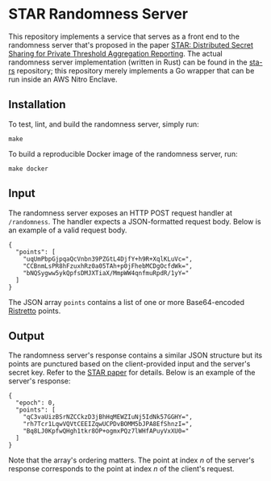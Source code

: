 STAR Randomness Server
======================

This repository implements a service that serves as a front end to the
randomness server that's proposed in the paper [STAR: Distributed Secret Sharing
for Private Threshold Aggregation Reporting](https://arxiv.org/abs/2109.10074).
The actual randomness server implementation (written in Rust) can be found in
the [sta-rs](https://github.com/brave/sta-rs) repository; this repository merely
implements a Go wrapper that can be run inside an AWS Nitro Enclave.

Installation
------------

To test, lint, and build the randomness server, simply run:

```
make
```

To build a reproducible Docker image of the randomness server, run:

```
make docker
```

Input
-----

The randomness server exposes an HTTP POST request handler at `/randomness`.
The handler expects a JSON-formatted request body.  Below is an example of a
valid request body.

```
{
  "points": [
    "uqUmPbpGjpqaQcVnbn39PZGtL4DjfY+h9R+XqlKLuVc=",
    "CCBnmLsPR8hFzuxhRz0a05TAh+p0jFhebMCDgOcfdWk=",
    "bNQSygww5ykQpfsDMJXTiaX/MmpWW4qnfmuRpdR/1yY="
  ]
}
```

The JSON array `points` contains a list of one or more Base64-encoded
[Ristretto](https://github.com/bwesterb/go-ristretto) points.

Output
------

The randomness server's response contains a similar JSON structure but its
points are punctured based on the client-provided input and the server's secret
key.  Refer to the [STAR paper](https://arxiv.org/abs/2109.10074) for details.
Below is an example of the server's response:

```
{
  "epoch": 0,
  "points": [
    "qC3vaUizBSrNZCCkzD3jBhHqMEWZIuNj5IdNk57GGHY=",
    "rh7Tcr1LqwVQVtCEEIZqwUCPDvBOMM5bJPA8EfShnzI=",
    "Bq8LJ0KpfwQHgh1tkr8OP+ogmxPQz7lWHfAPuyVxXU0="
  ]
}
```

Note that the array's ordering matters.  The point at index *n* of the server's
response corresponds to the point at index *n* of the client's request.
